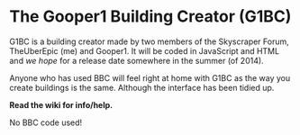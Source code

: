 The Gooper1 Building Creator (G1BC)
====

G1BC is a building creator made by two members of the Skyscraper Forum, TheUberEpic (me) and Gooper1.
It will be coded in JavaScript and HTML and *we hope* for a release date somewhere in the summer (of 2014).

Anyone who has used BBC will feel right at home with G1BC as the way you create buildings is the same. Although the interface has been tidied up.

**Read the wiki for info/help.**

No BBC code used!
